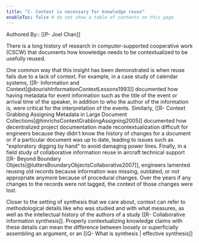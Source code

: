```yaml
---
title: "C- Context is necessary for knowledge reuse"
enableToc: false # do not show a table of contents on this page
---
```


Authored By:: [[P- Joel Chan]]

There is a long history of research in computer-supported cooperative work (CSCW) that documents how knowledge needs to be contextualized to be usefully reused. 

One common way that this insight has been demonstrated is when reuse fails due to a lack of context. For example, in a case study of calendar systems, [[R- Information and Context|@dourishInformationContextLessons1993]] documented how having metadata for event information such as the title of the event or arrival time of the speaker, in addition to who the author of the information is, were critical for the interpretation of the events. Similarly, [[R- Context Grabbing Assigning Metadata in Large Document Collections|@hinrichsContextGrabbingAssigning2005]] documented how decentralized project documentation made recontextualization difficult for engineers because they didn't know the history of changes for a document or if a particular document was up to date, leading to issues such as "exploratory digging by hand" to avoid damaging power lines. Finally, in a field study of collaborative information reuse in aircraft technical support [[R- Beyond Boundary Objects|@luttersBoundaryObjectsCollaborative2007]], engineers lamented reusing old records because information was missing, outdated, or not appropriate anymore because of procedural changes. Over the years if any changes to the records were not tagged, the context of those changes were lost.

Closer to the setting of synthesis that we care about, context can refer to methodological details like who was studied and with what measures, as well as the intellectual history of the authors of a study [[R- Collaborative information synthesis]]. Properly contextualizing knowledge claims with these details can mean the difference between loosely or superficially assembling an argument, or an [[Q- What is synthesis | effective synthesis]]